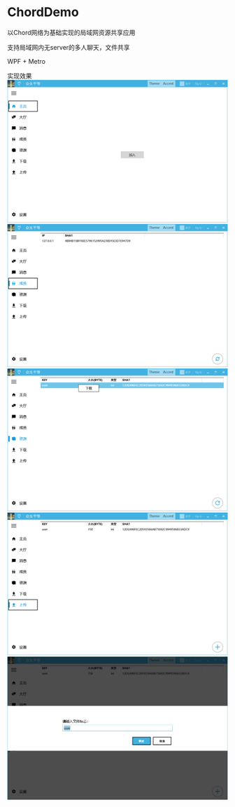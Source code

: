 # ChordDemo
以Chord网络为基础实现的局域网资源共享应用

支持局域网内无server的多人聊天，文件共享

WPF + Metro

实现效果 
![](1.png)
![](2.png)
![](3.png)
![](4.png)
![](5.png)
